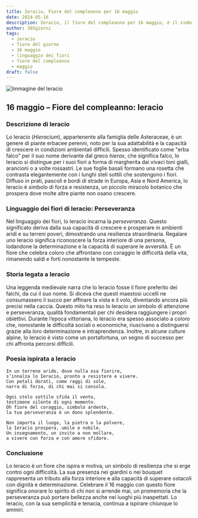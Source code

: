 ```yaml
---
title: Ieracio, Fiore del compleanno per 16 maggio
date: 2024-05-16
description: Ieracio, il fiore del compleanno per 16 maggio, è il simbolo di Perseveranza. Scopri il suo significato unico, le storie affascinanti e la poesia che celebra la sua bellezza.
author: 365giorni
tags:
  - ieracio
  - fiore del giorno
  - 16 maggio
  - linguaggio dei fiori
  - fiore del compleanno
  - maggio
draft: false
---
```


![Immagine del Ieracio](https://cdn.pixabay.com/photo/2013/08/30/10/53/alpine-hawkweed-177284_1280.jpg)


## 16 maggio – Fiore del compleanno: Ieracio

### Descrizione di Ieracio

Lo Ieracio (_Hieracium_), appartenente alla famiglia delle Asteraceae, è un genere di piante erbacee perenni, noto per la sua adattabilità e la capacità di crescere in condizioni ambientali difficili. Spesso identificato come "erba falco" per il suo nome derivante dal greco _hierax_, che significa falco, lo Ieracio si distingue per i suoi fiori a forma di margherita dai vivaci toni gialli, arancioni o a volte rossastri. Le sue foglie basali formano una rosetta che contrasta elegantemente con i lunghi steli sottili che sostengono i fiori. Diffuso in prati, pascoli e bordi di strade in Europa, Asia e Nord America, lo Ieracio è simbolo di forza e resistenza, un piccolo miracolo botanico che prospera dove molte altre piante non osano crescere.

### Linguaggio dei fiori di Ieracio: Perseveranza

Nel linguaggio dei fiori, lo Ieracio incarna la _perseveranza_. Questo significato deriva dalla sua capacità di crescere e prosperare in ambienti aridi e su terreni poveri, dimostrando una resilienza straordinaria. Regalare uno Ieracio significa riconoscere la forza interiore di una persona, lodandone la determinazione e la capacità di superare le avversità. È un fiore che celebra coloro che affrontano con coraggio le difficoltà della vita, rimanendo saldi e forti nonostante le tempeste.

### Storia legata a Ieracio

Una leggenda medievale narra che lo Ieracio fosse il fiore preferito dei falchi, da cui il suo nome. Si diceva che questi maestosi uccelli ne consumassero il succo per affinare la vista e il volo, diventando ancora più precisi nella caccia. Questo mito ha reso lo Ieracio un simbolo di attenzione e perseveranza, qualità fondamentali per chi desidera raggiungere i propri obiettivi. Durante l’epoca vittoriana, lo Ieracio era spesso associato a coloro che, nonostante le difficoltà sociali o economiche, riuscivano a distinguersi grazie alla loro determinazione e intraprendenza. Inoltre, in alcune culture alpine, lo Ieracio è visto come un portafortuna, un segno di successo per chi affronta percorsi difficili.

### Poesia ispirata a Ieracio

```
In un terreno arido, dove nulla osa fiorire,  
s’innalza lo Ieracio, pronto a resistere e vivere.  
Con petali dorati, come raggi di sole,  
narra di forza, di chi mai si consola.  

Ogni stelo sottile sfida il vento,  
testimone silente di ogni momento.  
Oh fiore del coraggio, simbolo ardente,  
la tua perseveranza è un dono splendente.  

Non importa il luogo, la pietra o la polvere,  
lo Ieracio prospera, umile e nobile.  
Un insegnamento, un invito a non mollare,  
a vivere con forza e con amore sfidare.  
```

### Conclusione

Lo Ieracio è un fiore che ispira e motiva, un simbolo di resilienza che si erge contro ogni difficoltà. La sua presenza nei giardini o nei bouquet rappresenta un tributo alla forza interiore e alla capacità di superare ostacoli con dignità e determinazione. Celebrare il 16 maggio con questo fiore significa onorare lo spirito di chi non si arrende mai, un promemoria che la perseveranza può portare bellezza anche nei luoghi più inaspettati. Lo Ieracio, con la sua semplicità e tenacia, continua a ispirare chiunque lo ammiri.